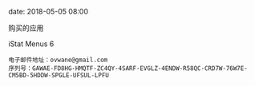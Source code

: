 date: 2018-05-05 08:00



购买的应用

iStat Menus 6

```key
电子邮件地址：ovwane@gmail.com
序列号：GAWAE-FD8HG-HMQTF-ZC4QY-4SARF-EVGLZ-4ENDW-R58QC-CRD7W-76W7E-CM5BD-5HDDW-SPGLE-UFSUL-LPFU
```

